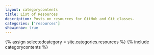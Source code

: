 ```yaml
---
layout: categorycontents
title: List of Resources
description: Posts on resources for GitHub and Git classes.
categories: ['resources']
showinnav: true
---
```


{% assign selectedcategory = site.categories.resources %}
{% include categorycontents %}
